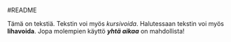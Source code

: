#README

Tämä on tekstiä.
Tekstin voi myös _kursivoida_.
Halutessaan tekstin voi myös **lihavoida**.
Jopa molempien käyttö _**yhtä aikaa**_ on mahdollista!

